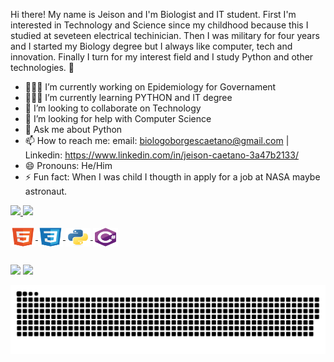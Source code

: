  Hi there! My name is Jeison and I'm Biologist and IT student. First I'm interested in Technology and Science since my childhood because this I studied at seveteen electrical techinician. Then I was military for four years and I started my Biology degree but I always like computer, tech and innovation. Finally I turn for my interest field and I study Python and other technologies.  👋


- 👨🏽‍🔬 I’m currently working on Epidemiology for Governament
- 👨🏽‍💻 I’m currently learning PYTHON and IT degree
- 👯 I’m looking to collaborate on Technology
- 🤔 I’m looking for help with Computer Science
- 💬 Ask me about Python
- 📫 How to reach me: email: biologoborgescaetano@gmail.com | Linkedin: https://www.linkedin.com/in/jeison-caetano-3a47b2133/
- 😄 Pronouns: He/Him
- ⚡ Fun fact: When I was child I thougth in apply for a job at NASA maybe astronaut.

<div>
  <a href="https://github.com/GamaCaetano">
  <img height="180em" src="https://github-readme-stats.vercel.app/api?username=GamaCaetano&show_icons=true&theme=dark&include_all_commits=true&count_private=true"/>
  <img height="180em" src="https://github-readme-stats.vercel.app/api/top-langs/?username=GamaCaetano&layout=compact&langs_count=16&theme=dark"/>
</div>
  <div style="display: inline_block"><br>
  <img align="center" alt="Rafa-HTML" height="30" width="40" src="https://raw.githubusercontent.com/devicons/devicon/master/icons/html5/html5-original.svg">
  <img align="center" alt="Rafa-CSS" height="30" width="40" src="https://raw.githubusercontent.com/devicons/devicon/master/icons/css3/css3-original.svg">
  <img align="center" alt="Rafa-Python" height="30" width="40" src="https://raw.githubusercontent.com/devicons/devicon/master/icons/python/python-original.svg">
  <img align="center" alt="Rafa-Csharp" height="30" width="40" src="https://raw.githubusercontent.com/devicons/devicon/master/icons/csharp/csharp-original.svg">

</div>
  
  ##
  <div>
 
  <a href = "mailto:contato@biologoborgescaetano@gmail.com"><img src="https://img.shields.io/badge/-Gmail-%23333?style=for-the-badge&logo=gmail&logoColor=white" target="_blank"></a>
  <a href="https://www.linkedin.com/in/jeison-caetano-3a47b2133/" target="_blank"><img src="https://img.shields.io/badge/-LinkedIn-%230077B5?style=for-the-badge&logo=linkedin&logoColor=white" target="_blank"></a> 
  
  ![Snake animation](https://github.com/GamaCaetano/GamaCaetano/blob/output/github-contribution-grid-snake.svg)

  </div>
